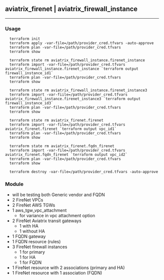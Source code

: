 ## aviatrix_firenet | aviatrix_firewall_instance

---

### Usage
```
  terraform init
  terraform apply -var-file=/path/provider_cred.tfvars -auto-approve
  terraform plan -var-file=/path/provider_cred.tfvars
  terraform show

  terraform state rm aviatrix_firewall_instance.firenet_instance
  terraform import -var-file=/path/provider_cred.tfvars aviatrix_firewall_instance.firenet_instance `terraform output firewall_instance_id1`
  terraform plan -var-file=/path/provider_cred.tfvars
  terraform show

  terraform state rm aviatrix_firewall_instance.firenet_instance3
  terraform import -var-fiile=/path/provider_cred.tfvars aviatrix_firewall_instance.firenet_instance3 `terraform output firewall_instance_id3`
  terraform plan -var-file=/path/provider_cred.tfvars
  terraform show

  terraform state rm aviatrix_firenet.firenet
  terraform import -var-file=/path/provider_cred.tfvars aviatrix_firenet.firenet `terraform output vpc_id1`
  terraform plan -var-file=/path/provider_cred.tfvars
  terraform show

  terraform state rm aviatrix_firenet.fqdn_firenet
  terraform import -var-file=/path/provider_cred.tfvars aviatrix_firenet.fqdn_firenet `terraform output vpc_id2`
  terraform plan -var-file=/path/provider_cred.tfvars
  terraform show

  terraform destroy -var-file=/path/provider_cred.tfvars -auto-approve
```

### Module
- will be testing both Generic vendor and FQDN
- 2 FireNet VPCs
- 2 FireNet AWS TGWs
- 1 aws_tgw_vpc_attachment
  - for variance in vpc attachment option
- 2 FireNet Aviatrix transit gateways
  - 1 with HA
  - 1 without HA
- 1 FQDN gateway
- 1 FQDN resource (rules)
- 3 FireNet firewall instances
  - 1 for primary
  - 1 for HA
  - 1 for FQDN
- 1 FireNet resource with 2 associations (primary and HA)
- 1 FireNet resource with 1 association (FQDN)
